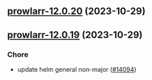 
## [prowlarr-12.0.20](https://github.com/truecharts/charts/compare/prowlarr-12.0.18...prowlarr-12.0.19) (2023-10-29)

## [prowlarr-12.0.19](https://github.com/truecharts/charts/compare/prowlarr-12.0.18...prowlarr-12.0.19) (2023-10-29)

### Chore

- update helm general non-major ([#14094](https://github.com/truecharts/charts/issues/14094))
  
  